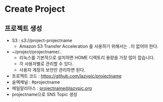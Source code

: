 # Create Project

## 프로젝트 생성
- S3 : s3://project-projectname
	- Amazon S3 Transfer Acceleration 를 사용하기 위해서는 `.`이 없어야 한다.
- ~/project/projectname/..
	- 리눅스를 기본적으로 설치하면 HOME 디렉토리 용량을 가장 많이 잡습니다.
	- 각 사용자별로 관리할 수 있다.
	- 사용자 계정의 보안만 관리하면 된다.
- 프로젝트 코드 : https://github.com/lazypic/projectname
- 슬랙채널 : #projectname
- 메일알리아스 : projectname@lazypic.org
- projectname으로 SNS Topic 생성
